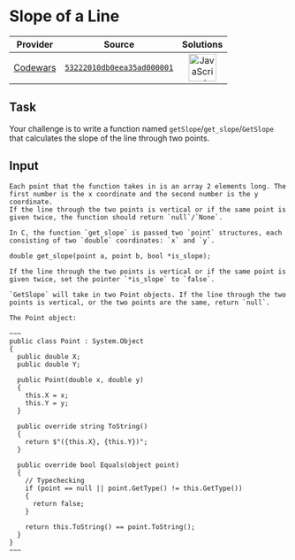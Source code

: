 [_metadata_:generated]: - "true"

# Slope of a Line

<!-- INFO TABLE BEGIN -->

| Provider                                        | Source                                                                               | Solutions                                                                                                                                                    |
| :---------------------------------------------: | :----------------------------------------------------------------------------------: | :----------------------------------------------------------------------------------------------------------------------------------------------------------: |
| [Codewars](../../../docs/providers/Codewars.md) | [`53222010db0eea35ad000001`](https://www.codewars.com/kata/53222010db0eea35ad000001) | [<img src="https://res.cloudinary.com/rascaltwo/image/upload/v1631924076/javascript_ehszr7.svg" alt="JavaScript" title="JavaScript" width="50" />](solve.js) |

<!-- INFO TABLE END -->

## Task

Your challenge is to write a function named `getSlope`/`get_slope`/`GetSlope` that calculates the slope of the line through two points.

## Input

```if:javascript,python
Each point that the function takes in is an array 2 elements long. The first number is the x coordinate and the second number is the y coordinate.
If the line through the two points is vertical or if the same point is given twice, the function should return `null`/`None`.
```


```if:c
In C, the function `get_slope` is passed two `point` structures, each consisting of two `double` coordinates: `x` and `y`.

double get_slope(point a, point b, bool *is_slope);

If the line through the two points is vertical or if the same point is given twice, set the pointer `*is_slope` to `false`.
```


```if:csharp
`GetSlope` will take in two Point objects. If the line through the two points is vertical, or the two points are the same, return `null`.

The Point object:

~~~
public class Point : System.Object
{
  public double X;
  public double Y;
  
  public Point(double x, double y)
  {
    this.X = x;
    this.Y = y;
  }
  
  public override string ToString()
  {
    return $"({this.X}, {this.Y})";
  }
  
  public override bool Equals(object point)
  {
    // Typechecking
    if (point == null || point.GetType() != this.GetType())
    {
      return false;
    }
    
    return this.ToString() == point.ToString();
  }
}
~~~



```
